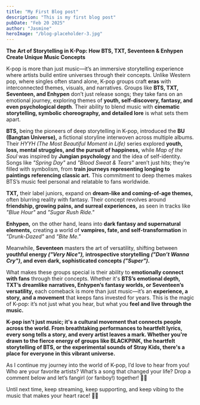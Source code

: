 ```yaml
---
title: "My First Blog post"
description: "This is my first blog post"
pubDate: "Feb 20 2025"
author: "Jasmine"
heroImage: "/blog-placeholder-3.jpg"
---
```


<b>The Art of Storytelling in K-Pop: How BTS, TXT, Seventeen & Enhypen Create Unique Music Concepts</b>

K-pop is more than just music—it’s an immersive storytelling experience where artists build entire universes through their concepts. Unlike Western pop, where singles often stand alone, K-pop groups craft <b>eras</b> with interconnected themes, visuals, and narratives. Groups like <b>BTS, TXT, Seventeen, and Enhypen</b> don’t just release songs; they take fans on an emotional journey, exploring themes of <b>youth, self-discovery, fantasy, and even psychological depth</b>. Their ability to blend music with <b>cinematic storytelling, symbolic choreography, and detailed lore</b> is what sets them apart.

<b>BTS,</b> being the pioneers of deep storytelling in K-pop, introduced the <b>BU (Bangtan Universe),</b> a fictional storyline interwoven across multiple albums. Their <i>HYYH (The Most Beautiful Moment in Life)</i> series explored <b>youth, loss, mental struggles, and the pursuit of happiness,</b> while <i>Map of the Soul</i> was inspired by <b>Jungian psychology</b> and the idea of self-identity. Songs like <i>"Spring Day"</i> and <i>"Blood Sweat & Tears"</i> aren’t just hits; they’re filled with symbolism, from <b>train journeys representing longing to paintings referencing classic art.</b> This commitment to deep themes makes BTS’s music feel personal and relatable to fans worldwide.

<b>TXT,</b> their label juniors, expand on <b>dream-like and coming-of-age themes,</b> often blurring reality with fantasy. Their concept revolves around <b>friendship, growing pains, and surreal experiences,</b> as seen in tracks like <i>"Blue Hour"</i> and <i>"Sugar Rush Ride."</i>

<b>Enhypen,</b> on the other hand, leans into <b>dark fantasy and supernatural elements,</b> creating a world of <b>vampires, fate, and self-transformation</b> in <i>"Drunk-Dazed"</i> and <i>"Bite Me."</i>

Meanwhile, <b>Seventeen</b> masters the art of versatility, shifting between <b>youthful energy <i>("Very Nice"),</i> introspective storytelling <i>("Don’t Wanna Cry")</i>, and even dark, sophisticated concepts <i>("Super")</i>.</b>

What makes these groups special is their ability to <b>emotionally connect with fans</b> through their concepts. Whether it's <b>BTS’s emotional depth, TXT’s dreamlike narratives, Enhypen’s fantasy worlds, or Seventeen’s versatility,</b> each comeback is more than just music—it’s an <b>experience, a story, and a movement</b> that keeps fans invested for years. This is the magic of K-pop: it’s not just what you hear, but what you <b>feel and live through the music.</b>


<b>K-pop isn't just music; it's a cultural movement that connects people across the world. From breathtaking performances to heartfelt lyrics, every song tells a story, and every artist leaves a mark. Whether you're drawn to the fierce energy of groups like BLACKPINK, the heartfelt storytelling of BTS, or the experimental sounds of Stray Kids, there's a place for everyone in this vibrant universe.</b>

As I continue my journey into the world of K-pop, I’d love to hear from you! Who are your favorite artists? What’s a song that changed your life? Drop a comment below and let’s fangirl (or fanboy!) together! 💖🎶

Until next time, keep streaming, keep supporting, and keep vibing to the music that makes your heart race! 🚀✨